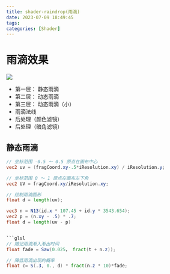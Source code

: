```yaml
---
title: shader-raindrop(雨滴)
date: 2023-07-09 18:49:45
tags:
categories: [Shader]
---
```

# 雨滴效果
![](https://strainbow.oss-cn-hangzhou.aliyuncs.com/20230710011037.png)
- 第一层： 静态雨滴
- 第二层： 动态雨滴
- 第三层： 动态雨滴（小）
- 雨滴法线
- 后处理（颜色滤镜）
- 后处理（暗角滤镜）

## 静态雨滴
```glsl
// 坐标范围 -0.5 ～ 0.5 原点在画布中心
vec2 uv = (fragCoord.xy-.5*iResolution.xy) / iResolution.y;

// 坐标范围 0 ～ 1 原点在画布左下角
vec2 UV = fragCoord.xy/iResolution.xy;

// 绘制雨滴圆形
float d = length(uv);

vec3 n = N13(id.x * 107.45 + id.y * 3543.654);
vec2 p = (n.xy - .5) * .7;
float d = length(uv - p)


```glsl
// 随记雨滴渐入渐出时间
float fade = Saw(0.025， fract(t + n.z));

// 降低雨滴出现的概率
float c= S(.3, 0., d) * fract(n.z * 10)*fade;
```






